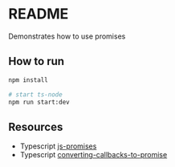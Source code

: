 # README

Demonstrates how to use promises

## How to run

```sh
npm install

# start ts-node
npm run start:dev
```

## Resources

* Typescript [js-promises](https://zellwk.com/blog/js-promises/)  
* Typescript [converting-callbacks-to-promise](https://zellwk.com/blog/converting-callbacks-to-promises/)  
